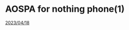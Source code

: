 # AOSPA for nothing phone(1)

[2023/04/18](https://drive.google.com/file/d/1_Z57Punvu34ovQR50FoYpUAg-Ek5bEKH/view?usp=share_link?raw=true)<br>
